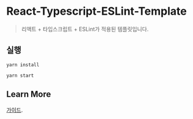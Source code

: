 # React-Typescript-ESLint-Template

> 리액트 + 타입스크립트 + ESLint가 적용된 템플릿입니다.

## 실행

```
yarn install
```

```
yarn start
```

## Learn More

[가이드](https://yelee.tistory.com/57?category=874395).
